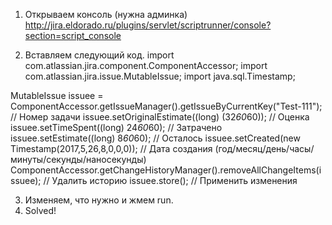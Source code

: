 1. Открываем консоль (нужна админка)
http://jira.eldorado.ru/plugins/servlet/scriptrunner/console?section=script_console

2. Вставляем следующий код.
import com.atlassian.jira.component.ComponentAccessor;
import com.atlassian.jira.issue.MutableIssue;
import java.sql.Timestamp;

MutableIssue issuee = ComponentAccessor.getIssueManager().getIssueByCurrentKey("Test-111"); // Номер задачи
issuee.setOriginalEstimate((long) (32*60*60)); // Оценка
issuee.setTimeSpent((long) 24*60*60); // Затрачено
issuee.setEstimate((long) 8*60*60); // Осталось
issuee.setCreated(new Timestamp(2017,5,26,8,0,0,0)); // Дата создания (год/месяц/день/часы/минуты/секунды/наносекунды)
ComponentAccessor.getChangeHistoryManager().removeAllChangeItems(issuee); // Удалить историю
issuee.store(); // Применить изменения

3. Изменяем, что нужно и жмем run.
4. Solved!
